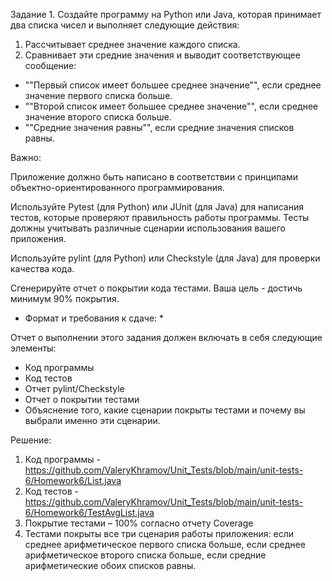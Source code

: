 Задание 1. Создайте программу на Python или Java, которая принимает два списка чисел и выполняет следующие действия:

1. Рассчитывает среднее значение каждого списка.
1. Сравнивает эти средние значения и выводит соответствующее сообщение:
- ""Первый список имеет большее среднее значение"", если среднее значение первого списка больше.
- ""Второй список имеет большее среднее значение"", если среднее значение второго списка больше.
- ""Средние значения равны"", если средние значения списков равны.

Важно:

Приложение должно быть написано в соответствии с принципами объектно-ориентированного программирования.

Используйте Pytest (для Python) или JUnit (для Java) для написания тестов, которые проверяют правильность работы программы. Тесты должны учитывать различные сценарии использования вашего приложения.

Используйте pylint (для Python) или Checkstyle (для Java) для проверки качества кода.

Сгенерируйте отчет о покрытии кода тестами. Ваша цель - достичь минимум 90% покрытия.

* Формат и требования к сдаче: \*

Отчет о выполнении этого задания должен включать в себя следующие элементы:

- Код программы
- Код тестов
- Отчет pylint/Checkstyle
- Отчет о покрытии тестами
- Объяснение того, какие сценарии покрыты тестами и почему вы выбрали именно эти сценарии.

Решение:

1. Код программы - https://github.com/ValeryKhramov/Unit_Tests/blob/main/unit-tests-6/Homework6/List.java
1. Код тестов - https://github.com/ValeryKhramov/Unit_Tests/blob/main/unit-tests-6/Homework6/TestAvgList.java
1. Покрытие тестами – 100% согласно отчету Coverage
1. Тестами покрыты все три сценария работы приложения: если среднее арифметическое первого списка больше, если среднее арифметическое второго списка больше, если средние арифметические обоих списков равны.
